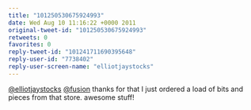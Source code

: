 ```yaml
---
title: "101250530675924993"
date: Wed Aug 10 11:16:22 +0000 2011
original-tweet-id: "101250530675924993"
retweets: 0
favorites: 0
reply-tweet-id: "101241711690395648"
reply-user-id: "7738402"
reply-user-screen-name: "elliotjaystocks"
---
```

<a href="https://twitter.com/elliotjaystocks">@elliotjaystocks</a> <a href="https://twitter.com/fusion">@fusion</a>  thanks for that I just ordered a load of bits and pieces from that store. awesome stuff!
